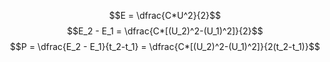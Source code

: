 $$E = \dfrac{C*U^2}{2}$$
$$E_2 - E_1 = \dfrac{C*[(U_2)^2-(U_1)^2]}{2}$$
$$P = \dfrac{E_2 - E_1}{t_2-t_1} = \dfrac{C*[(U_2)^2-(U_1)^2]}{2(t_2-t_1)}$$
